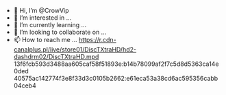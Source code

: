 - 👋 Hi, I’m @CrowVip
- 👀 I’m interested in ...
- 🌱 I’m currently learning ...
- 💞️ I’m looking to collaborate on ...
- 📫 How to reach me ...
https://r.cdn-canalplus.pl/live/store01/DiscTXtraHD/hd2-dashdrm02/DiscTXtraHD.mpd
13f6fcb593d3488aa605caf58f51893e:b14b78099af2f7c5d8d5363ca14e0ded
40575ac142774f3e8f33d3c0105b2662:e61eca53a38cd6ac595356cabb04ceb4
<!---
CrowVip/CrowVip is a ✨ special ✨ repository because its `README.md` (this file) appears on your GitHub profile.
You can click the Preview link to take a look at your changes.
--->

